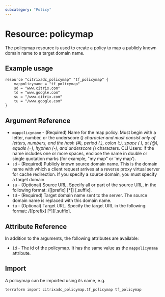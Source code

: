 ```yaml
---
subcategory: "Policy"
---
```


# Resource: policymap

The policymap resource is used to create a policy to map a publicly known domain name to a target domain name.


## Example usage

```hcl
resource "citrixadc_policymap" "tf_policymap" {
	mappolicyname = "tf_policymap"
	sd = "www.citrix.com"
	td = "www.google.com"
	su = "/www.citrix.com"
	tu = "/www.google.com"
}
```


## Argument Reference

* `mappolicyname` - (Required) Name for the map policy. Must begin with a letter, number, or the underscore (_) character and must consist only of letters, numbers, and the hash (#), period (.), colon (:), space ( ), at (@), equals (=), hyphen (-), and underscore (_) characters. CLI Users: If the name includes one or more spaces, enclose the name in double or single quotation marks (for example, "my map" or 'my map').
* `sd` - (Required) Publicly known source domain name. This is the domain name with which a client request arrives at a reverse proxy virtual server for cache redirection. If you specify a source domain, you must specify a target domain.
* `su` - (Optional) Source URL. Specify all or part of the source URL, in the following format: /[[prefix] [*]] [.suffix].
* `td` - (Required) Target domain name sent to the server. The source domain name is replaced with this domain name.
* `tu` - (Optional) Target URL. Specify the target URL in the following format: /[[prefix] [*]][.suffix].


## Attribute Reference

In addition to the arguments, the following attributes are available:

* `id` - The id of the policymap. It has the same value as the `mappolicyname` attribute.


## Import

A policymap can be imported using its name, e.g.

```shell
terraform import citrixadc_policymap.tf_policymap tf_policymap
```
